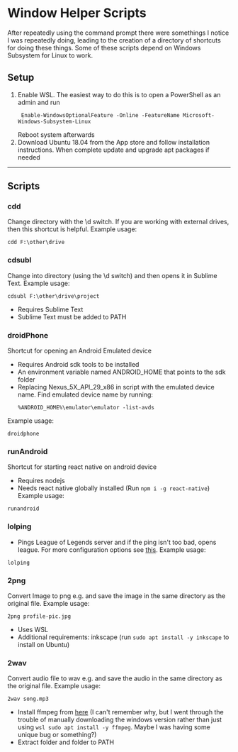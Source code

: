 # Window Helper Scripts
After repeatedly using the command prompt there were somethings I notice I was repeatedly doing, leading to the creation of a directory of shortcuts for doing these things. Some of these scripts depend on Windows Subsystem for Linux to work.
## Setup
1. Enable WSL. The easiest way to do this is to open a PowerShell as an admin and run 
     ```
      Enable-WindowsOptionalFeature -Online -FeatureName Microsoft-Windows-Subsystem-Linux
     ```
     Reboot system afterwards
2. Download Ubuntu 18.04 from the App store and follow installation instructions. When complete update and upgrade apt packages if needed
___
## Scripts
### cdd
Change directory with the \d switch. If you are working with external drives, then this shortcut is helpful.
Example usage:
  ```
  cdd F:\other\drive
  ```
### cdsubl
Change into directory (using the \d switch) and then opens it in Sublime Text. 
Example usage:
  ```
  cdsubl F:\other\drive\project
  ```
  - Requires Sublime Text
  - Sublime Text must be added to PATH
### droidPhone
Shortcut for opening an Android Emulated device
  - Requires Android sdk tools to be installed
  - An environment variable named ANDROID_HOME that points to the sdk folder
  - Replacing  Nexus_5X_API_29_x86 in script with the emulated device name. Find emulated device name by running:
    ```
    %ANDROID_HOME%\emulator\emulator -list-avds
    ```
  Example usage:
  ```
  droidphone
  ```
### runAndroid
Shortcut for starting react native on android device
  - Requires nodejs
  - Needs react native globally installed (Run `npm i -g react-native`)
Example usage:
  ```
  runandroid
  ```
### lolping
 - Pings League of Legends server and if the ping isn't too bad, opens league. For more configuration options see [this](https://github.com/phantom-factotum/lolping).
 Example usage:
  ```
  lolping
  ```
### 2png
Convert Image to png e.g. and save the image in the same directory as the original file.
Example usage:
  ```
  2png profile-pic.jpg
  ```
  - Uses WSL
  - Additional requirements: inkscape (run `sudo apt install -y inkscape` to install on Ubuntu)
### 2wav
Convert audio file to wav e.g. and save the audio in the same directory as the original file.
Example usage:
  ```
  2wav song.mp3
  ``` 
  - Install ffmpeg from [here](https://www.ffmpeg.org/download.html#build-windows) (I can't remember why, but I went through the trouble of manually downloading the windows version rather than just using `wsl sudo apt install -y ffmpeg`. Maybe I was having some unique bug or something?)
  - Extract folder and folder to PATH
